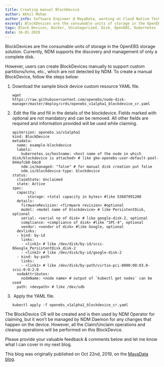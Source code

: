 ```yaml
---
title: Creating manual BlockDevice
author: Akhil Mohan
author_info: Software Engineer @ MayaData, working on Cloud Native Tech.
excerpt: BlockDevices are the consumable units of storage in the OpenEBS storage solution. Users can create BlockDevices manually to support custom partitions/lvms, etc., which are not detected by NDM. To create a manual BlockDevice, follow the steps below
tags: Block Devices, Docker, Uncategorized, Disk, OpenEBS, Kubernetes
date: 16-01-2020
---
```


BlockDevices are the consumable units of storage in the OpenEBS storage solution. Currently, NDM supports the discovery and management of only a complete disk.

However, users can create BlockDevices manually to support custom partitions/lvms, etc., which are not detected by NDM. To create a manual BlockDevice, follow the steps below:

1. Download the sample block device custom resource YAML file. 
    ```
    wget
    https://raw.githubusercontent.com/openebs/node-disk-manager/master/deploy/crds/openebs_v1alpha1_blockdevice_cr.yaml
    ```

2.  Edit the file and fill in the details of the blockdevice. Fields marked with optional are not mandatory and can be removed. All other fields are required and information provided will be used while claiming.
    ```
    apiVersion: openebs.io/v1alpha1
    kind: BlockDevice
    metadata:
      name: example-blockdevice
      labels:
        kubernetes.io/hostname: <host name of the node in which disk/blockdevice is attached> # like gke-openebs-user-default-pool-044afcb8-bmc0
        ndm.io/managed: "false" # for manual disk creation put false
        ndm.io/blockdevice-type: blockdevice
    status:
      claimState: Unclaimed
      state: Active
    spec:
      capacity:
           storage: <total capacity in bytes> #like 53687091200
      details:
        firmwareRevision: <firmware revision> #optional
        model: <model name of blockdevice> # like PersistentDisk, optional
        serial: <serial no of disk> # like google-disk-2, optional
        compliance: <compliance of disk> #like "SPC-4", optional
        vendor: <vendor of disk> #like Google, optional
      devlinks:
      - kind: by-id
        links:
        - <link1> # like /dev/disk/by-id/scsi-0Google_PersistentDisk_disk-2
        - <link2> # like /dev/disk/by-id/google-disk-2
      - kind: by-path
        links:
        - <link1> # like /dev/disk/by-path/virtio-pci-0000:00:03.0-scsi-0:0:2:0
      nodeAttributes:
        nodeName: <node name> # output of `kubectl get nodes` can be used
      path: <devpath> # like /dev/sdb
      ```
3.  Apply the YAML file.
    ```
    kubectl apply -f openebs_v1alpha1_blockdevice_cr.yaml
    ```

The BlockDevice CR will be created and is then used by NDM Operator for claiming, but it won’t be managed by NDM Daemon for any changes that happen on the device. However, all the Claim/Unclaim operations and cleanup operations will be performed on this BlockDevice.

Please provide your valuable feedback & comments below and let me know what I can cover in my next blog.

This blog was originally published on Oct 22nd, 2019, on the [MayaData blog](https://blog.mayadata.io/openebs/creating-manual-blockdevice).
